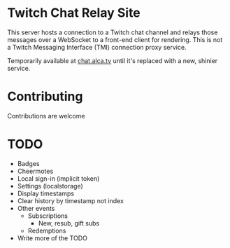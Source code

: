 # Twitch Chat Relay Site

This server hosts a connection to a Twitch chat channel and relays those messages over a WebSocket to a front-end client for rendering. This is not a Twitch Messaging Interface (TMI) connection proxy service.

Temporarily available at [chat.alca.tv](https://chat.alca.tv) until it's replaced with a new, shinier service.

# Contributing

Contributions are welcome

# TODO

- Badges
- Cheermotes
- Local sign-in (implicit token)
- Settings (localstorage)
- Display timestamps
- Clear history by timestamp not index
- Other events
	- Subscriptions
		- New, resub, gift subs
	- Redemptions
- Write more of the TODO